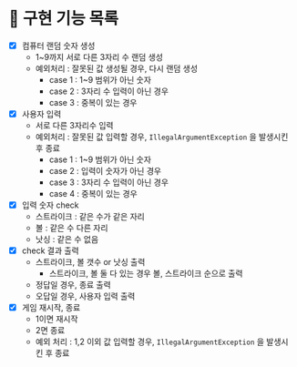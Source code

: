 # 📝 구현 기능 목록
- [X] 컴퓨터 랜덤 숫자 생성
    - 1~9까지 서로 다른 3자리 수 랜덤 생성
    - 예외처리 : 잘못된 값 생성될 경우, 다시 랜덤 생성
        - case 1 : 1~9 범위가 아닌 숫자
        - case 2 :  3자리 수 입력이 아닌 경우
        - case 3 : 중복이 있는 경우
- [X] 사용자 입력
    - 서로 다른 3자리수 입력
    - 예외처리 : 잘못된 값 입력할 경우, `IllegalArgumentException`
      을 발생시킨 후 종료
        - case 1 : 1~9 범위가 아닌 숫자
        - case 2 : 입력이 숫자가 아닌 경우
        - case 3 :  3자리 수 입력이 아닌 경우
        - case 4 : 중복이 있는 경우
- [X] 입력 숫자 check
    - 스트라이크  : 같은 수가 같은 자리
    - 볼 : 같은 수 다른 자리
    - 낫싱 : 같은 수 없음 
- [X] check 결과 출력
    - 스트라이크, 볼 갯수 or 낫싱 출력
        - 스트라이크, 볼 둘 다 있는 경우 볼, 스트라이크 순으로 출력
    - 정답일 경우, 종료 출력
    - 오답일 경우, 사용자 입력 출력 
- [X] 게임 재시작, 종료
    - 1이면 재시작
    - 2면 종료
    - 예외 처리 : 1,2 이외 값 입력할 경우, `IllegalArgumentException`
      을 발생시킨 후 종료